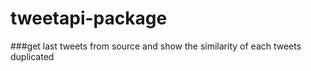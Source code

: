 # tweetapi-package
###get last tweets from source and show the similarity of each tweets duplicated
